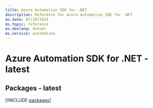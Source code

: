 ```yaml
---
title: Azure Automation SDK for .NET
description: Reference for Azure Automation SDK for .NET
ms.date: 07/29/2024
ms.topic: reference
ms.devlang: dotnet
ms.service: automation
---
```

# Azure Automation SDK for .NET - latest
## Packages - latest
[!INCLUDE [packages](automation-index.md)]